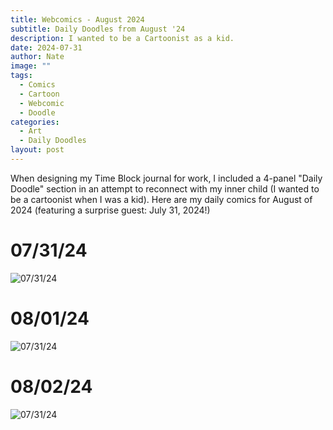 ```yaml
---
title: Webcomics - August 2024
subtitle: Daily Doodles from August '24
description: I wanted to be a Cartoonist as a kid.
date: 2024-07-31
author: Nate
image: ""
tags:
  - Comics
  - Cartoon
  - Webcomic
  - Doodle
categories:
  - Art
  - Daily Doodles
layout: post
---
```

When designing my Time Block journal for work, I included a 4-panel "Daily Doodle" section in an attempt to reconnect with my inner child (I wanted to be a cartoonist when I was a kid).  Here are my daily comics for August of 2024 (featuring a surprise guest: July 31, 2024!)

# 07/31/24
![07/31/24](/post/webcomics/August24/07_31_24.jpg)

# 08/01/24
![07/31/24](/post/webcomics/August24/08_01_24.jpg)
# 08/02/24
![07/31/24](/post/webcomics/August24/08_02_24.jpg)